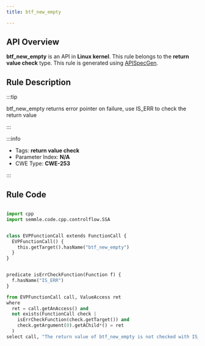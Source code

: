 ```yaml
---
title: btf_new_empty

---
```



## API Overview
**btf_new_empty** is an API in **Linux kernel**. This rule belongs to the **return value check** type. This rule is generated using [APISpecGen](../../tools/APISpecGen).
## Rule Description

:::tip

btf_new_empty returns error pointer on failure, use IS_ERR to check the return value

:::

:::info

- Tags: **return value check**
- Parameter Index: **N/A**
- CWE Type: **CWE-253**

:::

## Rule Code
```python

import cpp
import semmle.code.cpp.controlflow.SSA


class EVPFunctionCall extends FunctionCall {
  EVPFunctionCall() {
    this.getTarget().hasName("btf_new_empty")
  }
}


predicate isErrCheckFunction(Function f) {
  f.hasName("IS_ERR") 
}

from EVPFunctionCall call, ValueAccess ret
where
  ret = call.getAnAccess() and
  not exists(FunctionCall check |
    isErrCheckFunction(check.getTarget()) and
    check.getArgument(0).getAChild*() = ret
  )
select call, "The return value of btf_new_empty is not checked with IS_ERR."
    
```
